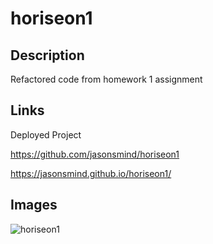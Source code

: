 # horiseon1

## Description
Refactored code from homework 1 assignment
## Links

Deployed Project

https://github.com/jasonsmind/horiseon1

https://jasonsmind.github.io/horiseon1/

## Images

![horiseon1](horiseon1-screencap.png)

